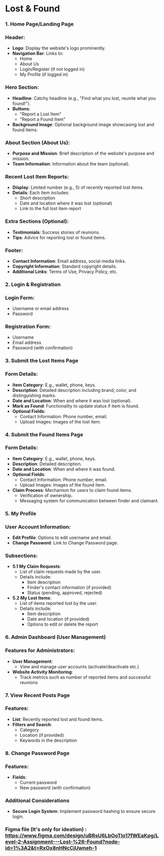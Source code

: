 # Lost & Found

### 1. Home Page/Landing Page

### Header:

- **Logo**: Display the website's logo prominently.
- **Navigation Bar**: Links to:
    - Home
    - About Us
    - Login/Register (if not logged in)
    - My Profile (if logged in)

### Hero Section:

- **Headline**: Catchy headline (e.g., "Find what you lost, reunite what you found!").
- **Buttons**:
    - "Report a Lost Item"
    - "Report a Found Item"
- **Background Image**: Optional background image showcasing lost and found items.

### About Section (About Us):

- **Purpose and Mission**: Brief description of the website's purpose and mission.
- **Team Information**: Information about the team (optional).

### Recent Lost Item Reports:

- **Display**: Limited number (e.g., 5) of recently reported lost items.
- **Details**: Each item includes:
    - Short description
    - Date and location where it was lost (optional)
    - Link to the full lost item report

### Extra Sections (Optional):

- **Testimonials**: Success stories of reunions.
- **Tips**: Advice for reporting lost or found items.

### Footer:

- **Contact Information**: Email address, social media links.
- **Copyright Information**: Standard copyright details.
- **Additional Links**: Terms of Use, Privacy Policy, etc.

### 2. Login & Registration

### Login Form:

- Username or email address
- Password

### Registration Form:

- Username
- Email address
- Password (with confirmation)

### 3. Submit the Lost Items Page

### Form Details:

- **Item Category**: E.g., wallet, phone, keys.
- **Description**: Detailed description including brand, color, and distinguishing marks.
- **Date and Location**: When and where it was lost (optional).
- **Mark as Found**: Functionality to update status if item is found.
- **Optional Fields**:
    - Contact Information: Phone number, email.
    - Upload Images: Images of the lost item.

### 4. Submit the Found Items Page

### Form Details:

- **Item Category**: E.g., wallet, phone, keys.
- **Description**: Detailed description.
- **Date and Location**: When and where it was found.
- **Optional Fields**:
    - Contact Information: Phone number, email.
    - Upload Images: Images of the found item.
- **Claim Process**: Mechanism for users to claim found items.
    - Verification of ownership.
    - Messaging system for communication between finder and claimant.

### 5. My Profile

### User Account Information:

- **Edit Profile**: Options to edit username and email.
- **Change Password**: Link to Change Password page.

### Subsections:

- **5.1 My Claim Requests**:
    - List of claim requests made by the user.
    - Details include:
        - Item description
        - Finder's contact information (if provided)
        - Status (pending, approved, rejected)
- **5.2 My Lost Items**:
    - List of items reported lost by the user.
    - Details include:
        - Item description
        - Date and location (if provided)
        - Options to edit or delete the report

### 6. Admin Dashboard (User Management)

### Features for Administrators:

- **User Management**:
    - View and manage user accounts (activate/deactivate etc.)
- **Website Activity Monitoring**:
    - Track metrics such as number of reported items and successful reunions

### 7. View Recent Posts Page

### Features:

- **List**: Recently reported lost and found items.
- **Filters and Search**:
    - Category
    - Location (if provided)
    - Keywords in the description

### 8. Change Password Page

### Features:

- **Fields**:
    - Current password
    - New password (with confirmation)

### Additional Considerations

- **Secure Login System**: Implement password hashing to ensure secure login.



### Figma file (It's only for ideation) : https://www.figma.com/design/uBRsU6LbOoTlo17fWEaKpg/Level-2-Assignment---Lost-%26-Found?node-id=1%3A2&t=RxOx8nHNcCjUwneh-1